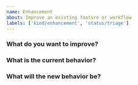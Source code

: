 ```yaml
---
name: Enhancement
about: Improve an existing feature or workflow
labels: ['kind/enhancement', 'status/triage']
---
```


### What do you want to improve?

### What is the current behavior?

### What will the new behavior be?
